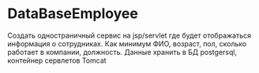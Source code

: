 # DataBaseEmployee
Создать одностраничный сервис на jsp/servlet где будет отображаться информация о сотрудниках. Как минимум ФИО, возраст, пол, сколько работает в компании, должность. Данные хранить в БД postgersql, контейнер сервлетов Tomcat
